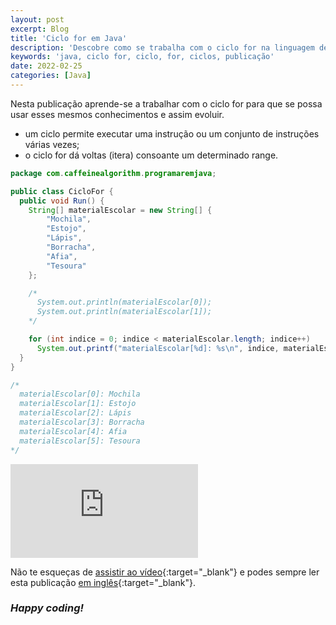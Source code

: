 ```yaml
---
layout: post
excerpt: Blog
title: 'Ciclo for em Java'
description: 'Descobre como se trabalha com o ciclo for na linguagem de programação Java. Obtém respostas às tuas dúvidas com a teoria e os exemplos apresentados.'
keywords: 'java, ciclo for, ciclo, for, ciclos, publicação'
date: 2022-02-25
categories: [Java]
---
```


Nesta publicação aprende-se a trabalhar com o ciclo for para que se possa usar esses mesmos conhecimentos e assim evoluir.

- um ciclo permite executar uma instrução ou um conjunto de instruções várias vezes;
- o ciclo for dá voltas (itera) consoante um determinado range.

```java
package com.caffeinealgorithm.programaremjava;

public class CicloFor {
  public void Run() {
    String[] materialEscolar = new String[] {
        "Mochila",
        "Estojo",
        "Lápis",
        "Borracha",
        "Afia",
        "Tesoura"
    };

    /*
      System.out.println(materialEscolar[0]);
      System.out.println(materialEscolar[1]);
    */

    for (int indice = 0; indice < materialEscolar.length; indice++)
      System.out.printf("materialEscolar[%d]: %s\n", indice, materialEscolar[indice]);
  }
}

/*
  materialEscolar[0]: Mochila
  materialEscolar[1]: Estojo
  materialEscolar[2]: Lápis
  materialEscolar[3]: Borracha
  materialEscolar[4]: Afia
  materialEscolar[5]: Tesoura
*/
```

<div class="video-container">
  <iframe src="https://www.youtube.com/embed/aKgPE8bar_Y" frameborder="0" allowfullscreen></iframe>
</div>

Não te esqueças de [assistir ao vídeo](https://youtu.be/aKgPE8bar_Y){:target="\_blank"} e podes sempre ler esta publicação [em inglês](https://nelsonsilvadev.com/blog/for-loop-in-java/){:target="\_blank"}.

### _Happy coding!_
